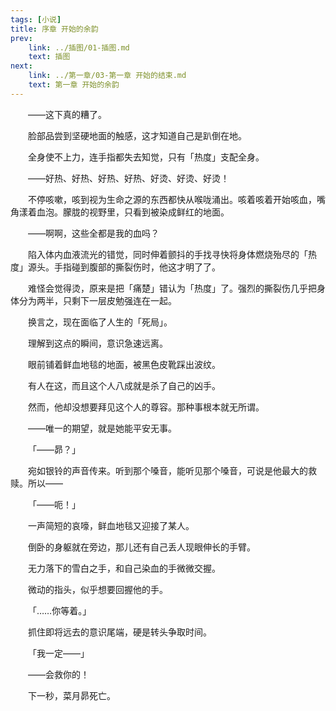 ```yaml
---
tags: [小说]
title: 序章 开始的余韵
prev:
    link: ../插图/01-插图.md
    text: 插图
next: 
    link: ../第一章/03-第一章 开始的结束.md
    text: 第一章 开始的余韵
---
```



&emsp;&emsp;——这下真的糟了。

&emsp;&emsp;脸部品尝到坚硬地面的触感，这才知道自己是趴倒在地。

&emsp;&emsp;全身使不上力，连手指都失去知觉，只有「热度」支配全身。

&emsp;&emsp;——好热、好热、好热、好热、好烫、好烫、好烫！

&emsp;&emsp;不停咳嗽，咳到视为生命之源的东西都快从喉咙涌出。咳着咳着开始咳血，嘴角漾着血泡。朦胧的视野里，只看到被染成鲜红的地面。

&emsp;&emsp;——啊啊，这些全都是我的血吗？

&emsp;&emsp;陷入体内血液流光的错觉，同时伸着颤抖的手找寻快将身体燃烧殆尽的「热度」源头。手指碰到腹部的撕裂伤时，他这才明了了。

&emsp;&emsp;难怪会觉得烫，原来是把「痛楚」错认为「热度」了。强烈的撕裂伤几乎把身体分为两半，只剩下一层皮勉强连在一起。

&emsp;&emsp;换言之，现在面临了人生的「死局」。

&emsp;&emsp;理解到这点的瞬间，意识急速远离。

&emsp;&emsp;眼前铺着鲜血地毯的地面，被黑色皮靴踩出波纹。

&emsp;&emsp;有人在这，而且这个人八成就是杀了自己的凶手。

&emsp;&emsp;然而，他却没想要拜见这个人的尊容。那种事根本就无所谓。

&emsp;&emsp;——唯一的期望，就是她能平安无事。

&emsp;&emsp;「——昴？」

&emsp;&emsp;宛如银铃的声音传来。听到那个嗓音，能听见那个嗓音，可说是他最大的救赎。所以——

&emsp;&emsp;「——呃！」

&emsp;&emsp;一声简短的哀嚎，鲜血地毯又迎接了某人。

&emsp;&emsp;倒卧的身躯就在旁边，那儿还有自己丢人现眼伸长的手臂。

&emsp;&emsp;无力落下的雪白之手，和自己染血的手微微交握。

&emsp;&emsp;微动的指头，似乎想要回握他的手。

&emsp;&emsp;「……你等着。」

&emsp;&emsp;抓住即将远去的意识尾端，硬是转头争取时间。

&emsp;&emsp;「我一定——」

&emsp;&emsp;——会救你的！

&emsp;&emsp;下一秒，菜月昴死亡。